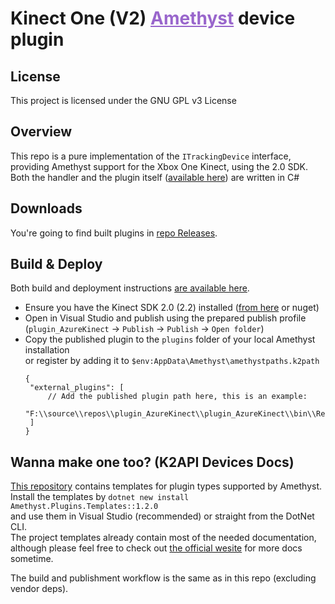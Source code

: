 <h1 dir=auto>
<b>Kinect One (V2)</b>
<a style="color:#9966cc;" href="https://github.com/KinectToVR/Amethyst">Amethyst</a>
<text>device plugin</text>
</h1>

## **License**
This project is licensed under the GNU GPL v3 License 

## **Overview**
This repo is a pure implementation of the `ITrackingDevice` interface,  
providing Amethyst support for the Xbox One Kinect, using the 2.0 SDK.  
Both the handler and the plugin itself ([available here](https://github.com/KinectToVR/plugin_AzureKinect/tree/main/plugin_AzureKinect)) are written in C#

## **Downloads**
You're going to find built plugins in [repo Releases](https://github.com/KinectToVR/plugin_AzureKinect/releases/latest).

## **Build & Deploy**
Both build and deployment instructions [are available here](https://github.com/KinectToVR/plugin_AzureKinect/blob/main/.github/workflows/build.yml).
 - Ensure you have the Kinect SDK 2.0 (2.2) installed ([from here](https://www.microsoft.com/en-us/download/details.aspx?id=44561) or nuget)
 - Open in Visual Studio and publish using the prepared publish profile  
   (`plugin_AzureKinect` → `Publish` → `Publish` → `Open folder`)
 - Copy the published plugin to the `plugins` folder of your local Amethyst installation  
   or register by adding it to `$env:AppData\Amethyst\amethystpaths.k2path`
   ```jsonc
   {
    "external_plugins": [
        // Add the published plugin path here, this is an example:
        "F:\\source\\repos\\plugin_AzureKinect\\plugin_AzureKinect\\bin\\Release\\Publish"
    ]
   }
   ```

## **Wanna make one too? (K2API Devices Docs)**
[This repository](https://github.com/KinectToVR/Amethyst.Plugins.Templates) contains templates for plugin types supported by Amethyst.<br>
Install the templates by `dotnet new install Amethyst.Plugins.Templates::1.2.0`  
and use them in Visual Studio (recommended) or straight from the DotNet CLI.  
The project templates already contain most of the needed documentation,  
although please feel free to check out [the official wesite](https://docs.k2vr.tech/) for more docs sometime.

The build and publishment workflow is the same as in this repo (excluding vendor deps).  